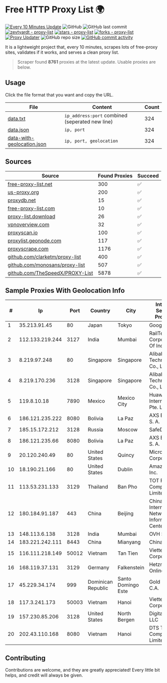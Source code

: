 
# Free HTTP Proxy List 🌍

[![Every 10 Minutes Update](https://github.com/mertguvencli/http-proxy-list/actions/workflows/main.yml/badge.svg?branch=main)](https://github.com/mertguvencli/http-proxy-list/actions/workflows/main.yml)
![GitHub](https://img.shields.io/github/license/mertguvencli/http-proxy-list)
![GitHub last commit](https://img.shields.io/github/last-commit/mertguvencli/http-proxy-list)
[![zevtyardt - proxy-list](https://img.shields.io/static/v1?label=zevtyardt&message=proxy-list&color=blue&logo=github)](https://github.com/zevtyardt/proxy-list "Go to GitHub repo")
[![stars - proxy-list](https://img.shields.io/github/stars/zevtyardt/proxy-list?style=social)](https://github.com/zevtyardt/proxy-list)
[![forks - proxy-list](https://img.shields.io/github/forks/zevtyardt/proxy-list?style=social)](https://github.com/zevtyardt/proxy-list)
[![Proxy Updater](https://github.com/zevtyardt/proxy-list/workflows/Proxy%20Updater/badge.svg)](https://github.com/zevtyardt/proxy-list/actions?query=workflow:"Proxy+Updater")
![GitHub repo size](https://img.shields.io/github/repo-size/zevtyardt/proxy-list)
[![GitHub commit activity](https://img.shields.io/github/commit-activity/m/zevtyardt/proxy-list?logo=commits)](https://github.com/zevtyardt/proxy-list/commits/main)

It is a lightweight project that, every 10 minutes, scrapes lots of free-proxy sites, validates if it works, and serves a clean proxy list.

> Scraper found **8761** proxies at the latest update. Usable proxies are below.

## Usage

Click the file format that you want and copy the URL.

|File|Content|Count|
|----|-------|-----|
|[data.txt](https://raw.githubusercontent.com/mertguvencli/http-proxy-list/main/proxy-list/data.txt)|`ip_address:port` combined (seperated new line)|324|
|[data.json](https://raw.githubusercontent.com/mertguvencli/http-proxy-list/main/proxy-list/data.json)|`ip, port`|324|
|[data-with-geolocation.json](https://raw.githubusercontent.com/mertguvencli/http-proxy-list/main/proxy-list/data-with-geolocation.json)|`ip, port, geolocation`|324|

## Sources

|Source|Found Proxies|Succeed|
|------|-------------|-------|
|[free-proxy-list.net](https://free-proxy-list.net)|300|✅|
|[us-proxy.org](https://www.us-proxy.org)|200|✅|
|[proxydb.net](http://proxydb.net)|15|✅|
|[free-proxy-list.com](https://free-proxy-list.com/?page=&port=&type%5B%5D=http&type%5B%5D=https&up_time=0&search=Search)|10|✅|
|[proxy-list.download](https://www.proxy-list.download/HTTP)|26|✅|
|[vpnoverview.com](https://vpnoverview.com/privacy/anonymous-browsing/free-proxy-servers)|32|✅|
|[proxyscan.io](https://www.proxyscan.io)|100|✅|
|[proxylist.geonode.com](https://proxylist.geonode.com/api/proxy-list?limit=300&page=1&sort_by=lastChecked&sort_type=desc&protocols=http,https)|117|✅|
|[proxyscrape.com](https://api.proxyscrape.com/v2/?request=displayproxies&protocol=http&timeout=10000&country=all&ssl=all&anonymity=all)|1176|✅|
|[github.com/clarketm/proxy-list](https://raw.githubusercontent.com/clarketm/proxy-list/master/proxy-list-raw.txt)|400|✅|
|[github.com/monosans/proxy-list](https://raw.githubusercontent.com/monosans/proxy-list/main/proxies/http.txt)|507|✅|
|[github.com/TheSpeedX/PROXY-List](https://raw.githubusercontent.com/TheSpeedX/PROXY-List/master/http.txt)|5878|✅|


## Sample Proxies With Geolocation Info

|#|Ip|Port|Country|City|Internet Service Provider|
|-|--|----|-------|----|-------------------------|
|1|35.213.91.45|80|Japan|Tokyo|Google LLC|
|2|112.133.219.244|3127|India|Mumbai|RailTel Corporation Of India Ltd|
|3|8.219.97.248|80|Singapore|Singapore|Alibaba (US) Technology Co., Ltd.|
|4|8.219.170.236|3128|Singapore|Singapore|Alibaba (US) Technology Co., Ltd.|
|5|119.8.10.18|7890|Mexico|Mexico City|Huawei International Pte. LTD|
|6|186.121.235.222|8080|Bolivia|La Paz|AXS Bolivia S. A.|
|7|185.15.172.212|3128|Russia|Moscow|SafeData LLC|
|8|186.121.235.66|8080|Bolivia|La Paz|AXS Bolivia S. A.|
|9|20.120.240.49|80|United States|Quincy|Microsoft Corporation|
|10|18.190.21.166|80|United States|Dublin|Amazon.com, Inc.|
|11|113.53.231.133|3129|Thailand|Ban Pho|TOT Public Company Limited|
|12|180.184.91.187|443|China|Beijing|China Internet Network Information Center|
|13|148.113.6.138|3128|India|Mumbai|OVH SAS|
|14|183.221.242.111|8443|China|Mianyang|China Mobile|
|15|116.111.218.149|50012|Vietnam|Tan Tien|Viettel Corporation|
|16|168.119.37.131|3129|Germany|Falkenstein|Hetzner Online GmbH|
|17|45.229.34.174|999|Dominican Republic|Santo Domingo Este|Gold Data C.A.|
|18|117.3.241.173|50003|Vietnam|Hanoi|Viettel Corporation|
|19|157.230.85.206|3128|United States|North Bergen|DigitalOcean, LLC|
|20|202.43.110.168|8080|Vietnam|Hanoi|DTS Telecom Company Limited|



## Contributing

Contributions are welcome, and they are greatly appreciated! Every
little bit helps, and credit will always be given.

